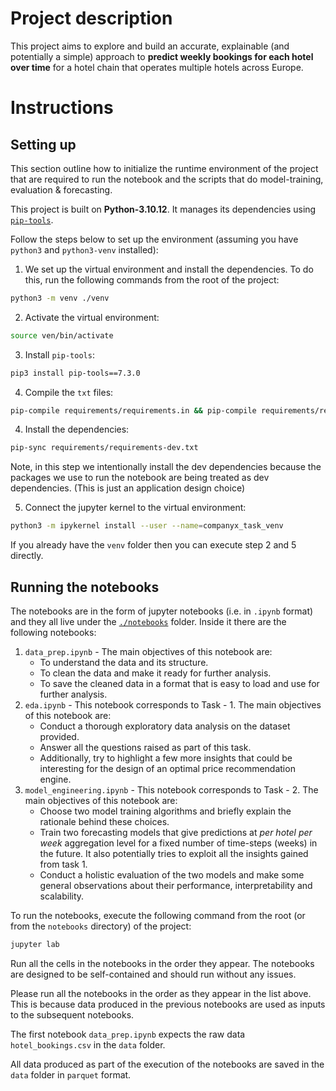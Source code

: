 # Project description

This project aims to explore and build an accurate, explainable (and potentially a simple) approach to **predict weekly bookings for each hotel over time** for a hotel
chain that operates multiple hotels across Europe.


# Instructions

## Setting up

This section outline how to initialize the runtime environment of the project that are required to run the notebook and the scripts that do model-training, evaluation & forecasting.

This project is built on **Python-3.10.12**. It manages its dependencies using [`pip-tools`](https://pip-tools.readthedocs.io/en/latest/). 

Follow the steps below to set up the environment (assuming you have `python3` and `python3-venv` installed):

1. We set up the virtual environment and install the dependencies. To do this, run the following commands from the root of the project:

```bash
python3 -m venv ./venv
```

2. Activate the virtual environment:

```bash
source ven/bin/activate
```

3. Install `pip-tools`:

```bash
pip3 install pip-tools==7.3.0
```

4. Compile the `txt` files:

```bash
pip-compile requirements/requirements.in && pip-compile requirements/requirements-dev.in
```

4. Install the dependencies:

```bash
pip-sync requirements/requirements-dev.txt
```
Note, in this step we intentionally install the dev dependencies because the packages we use to run the notebook are being treated as dev dependencies.
(This is just an application design choice)

5. Connect the jupyter kernel to the virtual environment:

```bash
python3 -m ipykernel install --user --name=companyx_task_venv
```

If you already have the `venv` folder then you can execute step 2 and 5 directly.

## Running the notebooks

The notebooks are in the form of jupyter notebooks (i.e. in `.ipynb` format) and they all live under the [`./notebooks`](./notebooks/) folder. Inside it there are the following notebooks:
1. `data_prep.ipynb` - The main objectives of this notebook are:
    * To understand the data and its structure.
    * To clean the data and make it ready for further analysis.
    * To save the cleaned data in a format that is easy to load and use for further analysis.
2. `eda.ipynb` - This notebook corresponds to Task - 1. The main objectives of this notebook are:
    * Conduct a thorough exploratory data analysis on the dataset provided. 
    * Answer all the questions raised as part of this task. 
    * Additionally, try to highlight a few more insights that could be interesting for the design of an optimal price recommendation engine.
3. `model_engineering.ipynb` - This notebook corresponds to Task - 2. The main objectives of this notebook are:
    * Choose two model training algorithms and briefly explain the rationale behind these choices.
    * Train two forecasting models that give predictions at *per hotel per week* aggregation level for a fixed number of time-steps (weeks) in the future. It also potentially tries to exploit all the insights gained from task 1.
    * Conduct a holistic evaluation of the two models and make some general observations about their performance, interpretability and scalability.

To run the notebooks, execute the following command from the root (or from the `notebooks` directory) of the project:
```bash
jupyter lab
```

Run all the cells in the notebooks in the order they appear. The notebooks are designed to be self-contained and should run without any issues. 

Please run all the notebooks in the order as they appear in the list above. This is because data produced in the previous notebooks are used as inputs to the subsequent notebooks. 

The first notebook `data_prep.ipynb` expects the raw data `hotel_bookings.csv` in the `data` folder.

All data produced as part of the execution of the notebooks are saved in the `data` folder in `parquet` format.